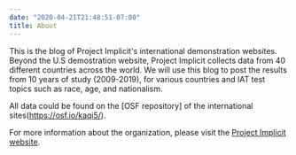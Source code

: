 ```yaml
---
date: "2020-04-21T21:48:51-07:00"
title: About
---
```


This is the blog of Project Implicit's international demonstration websites. Beyond the U.S demostration website, Project Implicit collects data from 40 different countries across the world.
We will use this blog to post the results from 10 years of study (2009-2019), for various countries and IAT test topics such as race, age, and nationalism. 

All data could be found on the [OSF repository] of the international sites(https://osf.io/kaqi5/).

For more information about the organization, please visit the [Project Implicit website](https://implicit.harvard.edu/implicit/).

